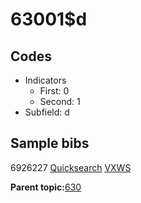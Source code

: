 # 63001$d

## Codes

-   Indicators
    -   First: 0
    -   Second: 1
-   Subfield: d

## Sample bibs

6926227 [Quicksearch](https://search.library.yale.edu/catalog/6926227) [VXWS](http://prodorbis.library.yale.edu:7014/vxws/GetHoldingsService?bibId=6926227)

**Parent topic:**[630](../../tags/630/630.md)

